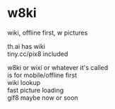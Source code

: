 # w8ki
wiki, offline first, w pictures

th.ai has wiki  
tiny.cc/pix8 included  

w8ki or wixi or whatever it's called  
is for mobile/offline first  
wiki lookup  
fast picture loading  
gif8 maybe now or soon  
